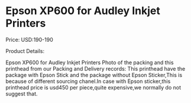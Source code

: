 # Epson XP600 for Audley Inkjet Printers

Price: USD:190-190

Product Details:

Epson XP600 for Audley Inkjet Printers
Photo of the packing and this printhead from our Packing and Delivery records:
This printhead have the package with Epson Stick and the package without Epson Sticker,This is because of different sourcing chanel.In case with Epson sticker,this printhead price is usd450 per piece,quite expensive,we normally do not suggest that.